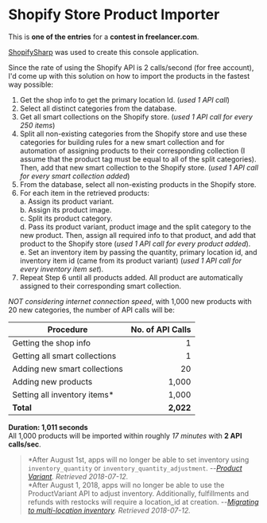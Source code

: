 # Shopify Store Product Importer
This is **one of the entries** for a **contest in freelancer.com**.

[ShopifySharp](https://github.com/nozzlegear/ShopifySharp)</b> was used to create this console application.

Since the rate of using the Shopify API is 2 calls/second (for free account), I'd come up with this solution on how to import the products in the fastest way possible:
1. Get the shop info to get the primary location Id. (*used 1 API call*)
2. Select all distinct categories from the database.
3. Get all smart collections on the Shopify store. (*used 1 API call for every 250 items*)
4. Split all non-existing categories from the Shopify store and use these categories for building rules for a new smart collection and for automation of assigning products to their corresponding collection (I assume that the product tag must be equal to all of the split categories). Then, add that new smart collection to the Shopify store. (*used 1 API call for every smart collection added*)
5. From the database, select all non-existing products in the Shopify store.
6. For each item in the retrieved products:  
 a. Assign its product variant.  
 b. Assign its product image.  
 c. Split its product category.  
 d. Pass its product variant, product image and the split category to the new product. Then, assign all required info to that product, and add that product to the Shopify store (*used 1 API call for every product added*).  
 e. Set an inventory item by passing the quantity, primary location id, and inventory item id (came from its product variant) (*used 1 API call for every inventory item set*).  
7. Repeat Step 6 until all products added. All product are automatically assigned to their corresponding smart collection.

*NOT considering internet connection speed*, with 1,000 new products with 20 new categories, the number of API calls will be:

Procedure | No. of API Calls
--- | ---:
Getting the shop info | 1
Getting all smart collections | 1
Adding new smart collections | 20
Adding new products | 1,000
Setting all inventory items* | 1,000
**Total** | **2,022**

**Duration: 1,011 seconds**  
All 1,000 products will be imported within roughly *17 minutes* with **2 API calls/sec**.

> \*After August 1st, apps will no longer be able to set inventory using `inventory_quantity` or `inventory_quantity_adjustment`.
> --<cite>[Product Variant](https://help.shopify.com/en/api/reference/products/product_variant). Retrieved 2018-07-12.</cite>  
> \*After August 1, 2018, apps will no longer be able to use the ProductVariant API to adjust inventory. Additionally, fulfillments and refunds with restocks will require a location_id at creation.
> --<cite>[Migrating to multi-location inventory](https://help.shopify.com/en/api/guides/inventory-migration-guide). Retrieved 2018-07-12.</cite>
